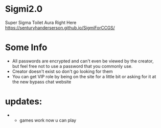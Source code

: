 # Sigmi2.0
Super Sigma Toilet Aura Right Here https://senturyhanderserson.github.io/SigmiForCCGS/
# Some Info
- All passwords are encrypted and can't even be viewed by the creator, but feel free not to use a password that you commonly use.
- Creator doesn't exist so don't go looking for them
- You can get VIP role by being on the site for a little bit or asking for it at the new bypass chat website 
# updates:
- - games work now u can play
